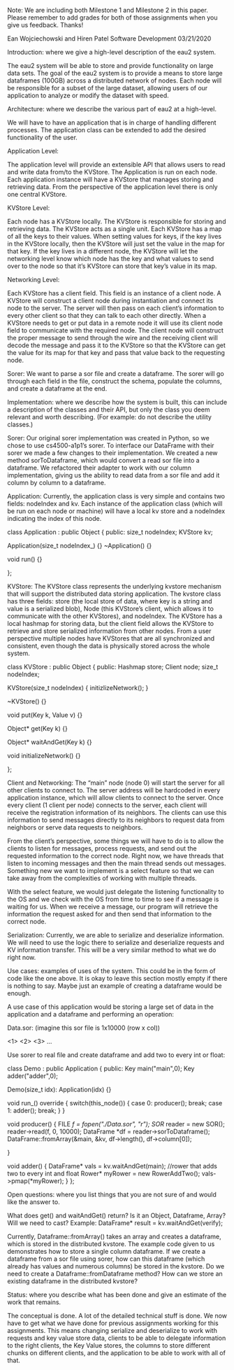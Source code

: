 Note: We are including both Milestone 1 and Milestone 2 in this paper. Please remember to add grades for both of those assignments when you give us feedback. Thanks!

Ean Wojciechowski and Hiren Patel
Software Development
03/21/2020

Introduction: where we give a high-level description of the eau2 system.

The eau2 system will be able to store and provide functionality on large data sets. The goal of the eau2 system is to provide a means to store large dataframes (100GB) across a distributed network of nodes. Each node will be responsible for a subset of the large dataset, allowing users of our application to analyze or modify the dataset with speed.

Architecture: where we describe the various part of eau2 at a high-level.

We will have to have an application that is in charge of handling different processes. The application class can be extended to add the desired functionality of the user.

Application Level:

The application level will provide an extensible API that allows users to read and write data from/to the KVStore. The Application is run on each node. Each application instance will have a KVStore that manages storing and retrieving data. From the perspective of the application level there is only one central KVStore.

KVStore Level:

Each node has a KVStore locally. The KVStore is responsible for storing and retrieving data. The KVStore acts as a single unit. Each KVStore has a map of all the keys to their values. When setting values for keys, if the key lives in the KVStore locally, then the KVStore will just set the value in the map for that key. If the key lives in a different node, the KVStore will let the networking level know which node has the key and what values to send over to the node so that it’s KVStore can store that key’s value in its map.

Networking Level:

Each KVStore has a client field. This field is an instance of a client node. A KVStore will construct a client node during instantiation and connect its node to the server. The server will then pass on each client’s information to every other client so that they can talk to each other directly. When a KVStore needs to get or put data in a remote node it will use its client node field to communicate with the required node. The client node will construct the proper message to send through the wire and the receiving client will decode the message and pass it to the KVStore so that the KVStore can get the value for its map for that key and pass that value back to the requesting node.

Sorer:
We want to parse a sor file and create a dataframe. The sorer will go through each field in the file, construct the schema, populate the columns, and create a dataframe at the end.

Implementation: where we describe how the system is built, this can include a description of the classes and their API, but only the class you deem relevant and worth describing. (For example: do not describe the utility classes.)

Sorer:
Our original sorer implementation was created in Python, so we chose to use cs4500-a1p1’s sorer. To interface our DataFrame with their sorer we made a few changes to their implementation. We created a new method sorToDataframe, which would convert a read sor file into a dataframe. We refactored their adapter to work with our column implementation, giving us the ability to read data from a sor file and add it column by column to a dataframe.

Application:
Currently, the application class is very simple and contains two fields: nodeIndex and kv. Each instance of the application class (which will be run on each node or machine) will have a local kv store and a nodeIndex indicating the index of this node.

class Application : public Object {
 public:
   size_t nodeIndex;
   KVStore kv;

   Application(size_t nodeIndex_) {}
   ~Application() {}

   void run() {}

};


KVStore:
The KVStore class represents the underlying kvstore mechanism that will support the distributed data storing application. The kvstore class has three fields: store (the local store of data, where key is a string and value is a serialized blob), Node (this KVStore’s client, which allows it to communicate with the other KVStores), and nodeIndex. The KVStore has a local hashmap for storing data, but the client field allows the KVStore to retrieve and store serialized information from other nodes. From a user perspective multiple nodes have KVStores that are all synchronized and consistent, even though the data is physically stored across the whole system.

class KVStore : public Object {
 public:
   Hashmap store;
   Client node;
   size_t nodeIndex;

   KVStore(size_t nodeIndex) {
     initizlizeNetwork();
   }

   ~KVStore() {}

   void put(Key k, Value v) {}

   Object* get(Key k) {}

   Object* waitAndGet(Key k) {}

   void initializeNetwork() {}

};

Client and Networking:
The “main” node (node 0) will start the server for all other clients to connect to. The server address will be hardcoded in every application instance, which will allow clients to connect to the server. Once every client (1 client per node) connects to the server, each client will receive the registration information of its neighbors. The clients can use this information to send messages directly to its neighbors to request data from neighbors or serve data requests to neighbors.

From the client’s perspective, some things we will have to do is to allow the clients to listen for messages, process requests, and send out the requested information to the correct node. Right now, we have threads that listen to incoming messages and then the main thread sends out messages. Something new we want to implement is a select feature so that we can take away from the complexities of working with multiple threads.

With the select feature, we would just delegate the listening functionality to the OS and we check with the OS from time to time to see if a message is waiting for us. When we receive a message, our program will retrieve the information the request asked for and then send that information to the correct node.


Serialization:
Currently, we are able to serialize and deserialize information. We will need to use the logic there to serialize and deserialize requests and KV information transfer. This will be a very similar method to what we do right now.


Use cases: examples of uses of the system. This could be in the form of code like the one above. It is okay to leave this section mostly empty if there is nothing to say. Maybe just an example of creating a dataframe would be enough.

A use case of this application would be storing a large set of data in the application and a dataframe and performing an operation:

Data.sor: (imagine this sor file is 1x10000 (row x col))

<1>
<2>
<3>
...


Use sorer to real file and create dataframe and add two to every int or float:

class Demo : public Application {
public:
  Key main("main",0);
  Key adder("adder",0);

  Demo(size_t idx): Application(idx) {}

  void run_() override {
    switch(this_node()) {
    case 0:   producer();     break;
    case 1:   adder();          break;
   }
  }

  void producer() {
   FILE *f = fopen("./Data.sor", "r");
   SOR* reader = new SOR();
   reader->read(f, 0, 10000);
   DataFrame *df = reader->sorToDataframe();
   DataFrame::fromArray(&main, &kv, df->length(), df->column[0]);

  }

  void adder() {
    DataFrame* vals = kv.waitAndGet(main);
    //rower that adds two to every int and float
    Rower* myRower = new RowerAddTwo();
    vals->pmap(*myRower);
  }
};




Open questions: where you list things that you are not sure of and would like the answer to.

What does get() and waitAndGet() return? Is it an Object, Dataframe, Array? Will we need to cast? Example: DataFrame* result = kv.waitAndGet(verify);

Currently, Dataframe::fromArray() takes an array and creates a dataframe, which is stored in the distributed kvstore. The example code given to us demonstrates how to store a single column dataframe. If we create a dataframe from a sor file using sorer, how can this dataframe (which already has values and numerous columns) be stored in the kvstore. Do we need to create a Dataframe::fromDataframe method? How can we store an existing dataframe in the distributed kvstore?

Status: where you describe what has been done and give an estimate of the work that remains.

The conceptual is done. A lot of the detailed technical stuff is done. We now have to get what we have done for previous assignments working for this assignments. This means changing serialize and deserialize to work with requests and key value store data, clients to be able to delegate information to the right clients, the Key Value stores, the columns to store different chunks on different clients, and the application to be able to work with all of that.
